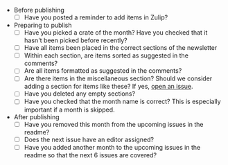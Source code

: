 - Before publishing
    - [ ] Have you posted a reminder to add items in Zulip?
- Preparing to publish
    - [ ] Have you picked a crate of the month? Have you checked that it hasn't been picked before recently?
    - [ ] Have all items been placed in the correct sections of the newsletter
    - [ ] Within each section, are items sorted as suggested in the comments?
    - [ ] Are all items formatted as suggested in the comments?
    - [ ] Are there items in the miscellaneous section? Should we consider adding a section for items like
      these? If yes, [open an issue](https://github.com/rust-scicomp/scientific-computing-in-rust-monthly/issues/new).
    - [ ] Have you deleted any empty sections?
    - [ ] Have you checked that the month name is correct? This is especially important if a month is skipped.
- After publishing
    - [ ] Have you removed this month from the upcoming issues in the readme?
    - [ ] Does the next issue have an editor assigned?
    - [ ] Have you added another month to the upcoming issues in the readme so that the next 6 issues are covered?
